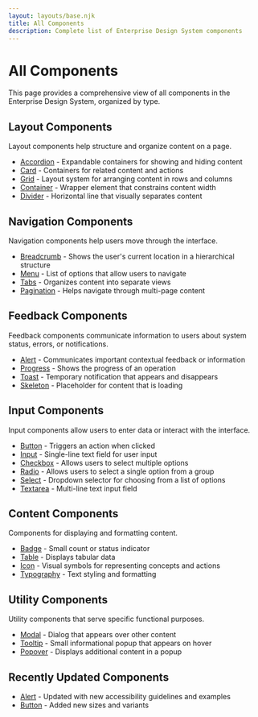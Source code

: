 ```yaml
---
layout: layouts/base.njk
title: All Components
description: Complete list of Enterprise Design System components
---
```


# All Components

This page provides a comprehensive view of all components in the Enterprise Design System, organized by type.

## Layout Components

Layout components help structure and organize content on a page.

- [Accordion](/components/all/accordion/) - Expandable containers for showing and hiding content
- [Card](/components/layout/card/) - Containers for related content and actions
- [Grid](/components/layout/grid/) - Layout system for arranging content in rows and columns
- [Container](/components/layout/container/) - Wrapper element that constrains content width
- [Divider](/components/layout/divider/) - Horizontal line that visually separates content

## Navigation Components

Navigation components help users move through the interface.

- [Breadcrumb](/components/navigation/breadcrumb/) - Shows the user's current location in a hierarchical structure
- [Menu](/components/navigation/menu/) - List of options that allow users to navigate
- [Tabs](/components/navigation/tabs/) - Organizes content into separate views
- [Pagination](/components/navigation/pagination/) - Helps navigate through multi-page content

## Feedback Components

Feedback components communicate information to users about system status, errors, or notifications.

- [Alert](/components/all/alert/) - Communicates important contextual feedback or information
- [Progress](/components/feedback/progress/) - Shows the progress of an operation
- [Toast](/components/feedback/toast/) - Temporary notification that appears and disappears
- [Skeleton](/components/feedback/skeleton/) - Placeholder for content that is loading

## Input Components

Input components allow users to enter data or interact with the interface.

- [Button](/components/all/button/) - Triggers an action when clicked
- [Input](/components/inputs/input/) - Single-line text field for user input
- [Checkbox](/components/inputs/checkbox/) - Allows users to select multiple options
- [Radio](/components/inputs/radio/) - Allows users to select a single option from a group
- [Select](/components/inputs/select/) - Dropdown selector for choosing from a list of options
- [Textarea](/components/inputs/textarea/) - Multi-line text input field

## Content Components

Components for displaying and formatting content.

- [Badge](/components/content/badge/) - Small count or status indicator
- [Table](/components/content/table/) - Displays tabular data
- [Icon](/components/content/icon/) - Visual symbols for representing concepts and actions
- [Typography](/components/content/typography/) - Text styling and formatting

## Utility Components

Utility components that serve specific functional purposes.

- [Modal](/components/utility/modal/) - Dialog that appears over other content
- [Tooltip](/components/utility/tooltip/) - Small informational popup that appears on hover
- [Popover](/components/utility/popover/) - Displays additional content in a popup

## Recently Updated Components

- [Alert](/components/all/alert/) - Updated with new accessibility guidelines and examples
- [Button](/components/all/button/) - Added new sizes and variants